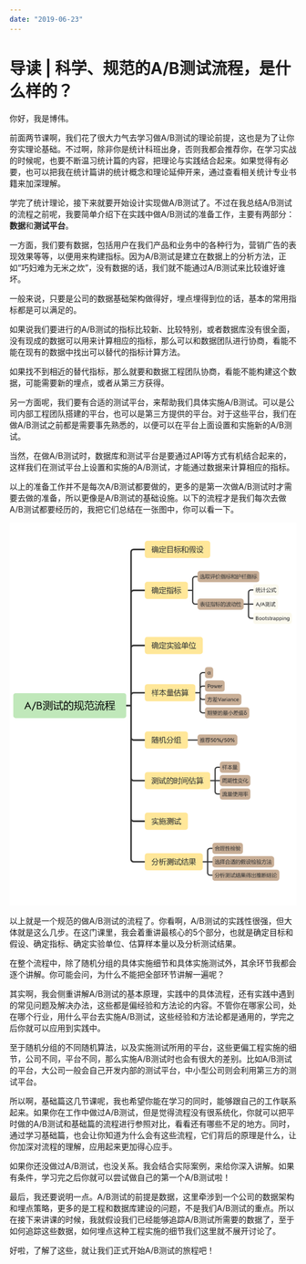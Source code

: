 ```yaml
---
date: "2019-06-23"
---  
```

      
# 导读 | 科学、规范的A/B测试流程，是什么样的？
你好，我是博伟。

前面两节课啊，我们花了很大力气去学习做A/B测试的理论前提，这也是为了让你夯实理论基础。不过啊，除非你是统计科班出身，否则我都会推荐你，在学习实战的时候呢，也要不断温习统计篇的内容，把理论与实践结合起来。如果觉得有必要，也可以把我在统计篇讲的统计概念和理论延伸开来，通过查看相关统计专业书籍来加深理解。

学完了统计理论，接下来就要开始设计实现做A/B测试了。不过在我总结A/B测试的流程之前呢，我要简单介绍下在实践中做A/B测试的准备工作，主要有两部分：**数据**和**测试平台**。

一方面，我们要有数据，包括用户在我们产品和业务中的各种行为，营销广告的表现效果等等，以便用来构建指标。因为A/B测试是建立在数据上的分析方法，正如“巧妇难为无米之炊”，没有数据的话，我们就不能通过A/B测试来比较谁好谁坏。

一般来说，只要是公司的数据基础架构做得好，埋点埋得到位的话，基本的常用指标都是可以满足的。

如果说我们要进行的A/B测试的指标比较新、比较特别，或者数据库没有很全面，没有现成的数据可以用来计算相应的指标，那么可以和数据团队进行协商，看能不能在现有的数据中找出可以替代的指标计算方法。

如果找不到相近的替代指标，那么就要和数据工程团队协商，看能不能构建这个数据，可能需要新的埋点，或者从第三方获得。

<!-- [[[read_end]]] -->

另一方面呢，我们要有合适的测试平台，来帮助我们具体实施A/B测试。可以是公司内部工程团队搭建的平台，也可以是第三方提供的平台。对于这些平台，我们在做A/B测试之前都是需要事先熟悉的，以便可以在平台上面设置和实施新的A/B测试。

当然，在做A/B测试时，数据库和测试平台是要通过API等方式有机结合起来的，这样我们在测试平台上设置和实施的A/B测试，才能通过数据来计算相应的指标。

以上的准备工作并不是每次A/B测试都要做的，更多的是第一次做A/B测试时才需要去做的准备，所以更像是A/B测试的基础设施。以下的流程才是我们每次去做A/B测试都要经历的，我把它们总结在一张图中，你可以看一下。

![](./httpsstatic001geekbangorgresourceimage86e586a26b183d53e37a247d54f06e38bae5.png)

以上就是一个规范的做A/B测试的流程了。你看啊，A/B测试的实践性很强，但大体就是这么几步。在这门课里，我会着重讲最核心的5个部分，也就是确定目标和假设、确定指标、确定实验单位、估算样本量以及分析测试结果。

在整个流程中，除了随机分组的具体实施细节和具体实施测试外，其余环节我都会逐个讲解。你可能会问，为什么不能把全部环节讲解一遍呢？

其实啊，我会侧重讲解A/B测试的基本原理，实践中的具体流程，还有实践中遇到的常见问题及解决办法，这些都是偏经验和方法论的内容。不管你在哪家公司，处在哪个行业，用什么平台去实施A/B测试，这些经验和方法论都是通用的，学完之后你就可以应用到实践中。

至于随机分组的不同随机算法，以及实施测试所用的平台，这些更偏工程实施的细节，公司不同，平台不同，那么实施A/B测试时也会有很大的差别。比如A/B测试的平台，大公司一般会自己开发内部的测试平台，中小型公司则会利用第三方的测试平台。

所以啊，基础篇这几节课呢，我也希望你能在学习的同时，能够跟自己的工作联系起来。如果你在工作中做过A/B测试，但是觉得流程没有很系统化，你就可以把平时做的A/B测试和基础篇的流程进行参照对比，看看还有哪些不足的地方。同时，通过学习基础篇，也会让你知道为什么会有这些流程，它们背后的原理是什么，让你加深对流程的理解，应用起来更加得心应手。

如果你还没做过A/B测试，也没关系。我会结合实际案例，来给你深入讲解。如果有条件，学习完之后你就可以尝试做自己的第一个A/B测试啦！

最后，我还要说明一点。A/B测试的前提是数据，这里牵涉到一个公司的数据架构和埋点策略，更多的是工程和数据库建设的问题，不是我们A/B测试的重点。所以在接下来讲课的时候，我就假设我们已经能够追踪A/B测试所需要的数据了，至于如何追踪这些数据，如何埋点这种工程实施的细节我们这里就不展开讨论了。

好啦，了解了这些，就让我们正式开始A/B测试的旅程吧！